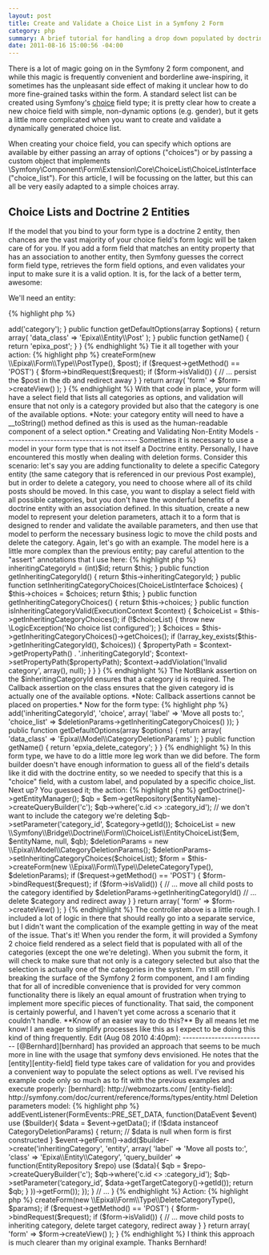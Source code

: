 ```yaml
---
layout: post
title: Create and Validate a Choice List in a Symfony 2 Form
category: php
summary: A brief tutorial for handling a drop down populated by doctrine entites
date: 2011-08-16 15:00:56 -04:00
---
```


There is a lot of magic going on in the Symfony 2 form component, and while this magic is frequently convenient and borderline awe-inspiring, it sometimes has the unpleasant side effect of making it unclear how to do more fine-grained tasks within the form.  A standard select list can be created using Symfony's [choice][choice-field] field type; it is pretty clear how to create a new choice field with simple, non-dynamic options (e.g. gender), but it gets a little more complicated when you want to create and validate a dynamically generated choice list.

[choice-field]: http://symfony.com/doc/current/reference/forms/types/choice.html

When creating your choice field, you can specify which options are available by either passing an array of options ("choices") or by passing a custom object that implements \Symfony\Component\Form\Extension\Core\ChoiceList\ChoiceListInterface ("choice_list").  For this article, I will be focussing on the latter, but this can all be very easily adapted to a simple choices array.

Choice Lists and Doctrine 2 Entities
------------------------------------
If the model that you bind to your form type is a doctrine 2 entity, then chances are the vast majority of your choice field's form logic will be taken care of for you.  If you add a form field that matches an entity property that has an association to another entity, then Symfony guesses the correct form field type, retrieves the form field options, and even validates your input to make sure it is a valid option.  It is, for the lack of a better term, awesome:

We'll need an entity:

{% highlight php %}
<?php

namespace Epixa\\Entity;

use Doctrine\\ORM\\Mapping as ORM;

/**
 * @ORM\\Entity
 */
class Post
{
    // ... other post properties

    /**
     * @ORM\\ManyToOne(targetEntity="Epixa\\Entity\\Category")
     */
    protected $category;

    // ... appropriate getters an setters
}
{% endhighlight %}

We'll also need a form type:

{% highlight php %}
<?php

namespace Epixa\\Form\\Type;

use Symfony\\Component\\Form\\AbstractType,
    Symfony\\Component\\Form\\FormBuilder;

class PostType extends AbstractType
{
    public function buildForm(FormBuilder $builder, array $options)
    {
        // ... add other appropriate form fields

        $this->add('category');
    }

    public function getDefaultOptions(array $options)
    {
        return array(
            'data_class' => 'Epixa\\Entity\\Post'
        );
    }

    public function getName()
    {
        return 'epixa_post';
    }
}
{% endhighlight %}

Tie it all together with your action:

{% highlight php %}
<?php

public function addAction($topicId, Request $request)
{
    $post = new \\Epixa\\Entity\\Post($topic);

    $form = $this->createForm(new \\Epixa\\Form\\Type\\PostType(), $post);

    if ($request->getMethod() == 'POST') {
        $form->bindRequest($request);

        if ($form->isValid()) {
            // ... persist the $post in the db and redirect away
        }
    }

    return array(
        'form' => $form->createView()
    );
}
{% endhighlight %}

With that code in place, your form will have a select field that lists all categories as options, and validation will ensure that not only is a category provided but also that the category is one of the available options.  *Note: your category entity will need to have a __toString() method defined as this is used as the human-readable component of a select option.*

Creating and Validating Non-Entity Models
-----------------------------------------
Sometimes it is necessary to use a model in your form type that is not itself a Doctrine entity.  Personally, I have encountered this mostly when dealing with deletion forms.  Consider this scenario: let's say you are adding functionality to delete a specific Category entity (the same category that is referenced in our previous Post example), but in order to delete a category, you need to choose where all of its child posts should be moved.  In this case, you want to display a select field with all possible categories, but you don't have the wonderful benefits of a doctrine entity with an association defined.

In this situation, create a new model to represent your deletion parameters, attach it to a form that is designed to render and validate the available parameters, and then use that model to perform the necessary business logic to move the child posts and delete the category.  Again, let's go with an example.

The model here is a little more complex than the previous entity; pay careful attention to the "assert" annotations that I use here:

{% highlight php %}
<?php

namespace Epixa\\Model;

use Epixa\\Entity\Category,
    Symfony\\Component\\Validator\\Constraints as Assert,
    Symfony\\Component\\Form\\Extension\\Core\\ChoiceList\\ChoiceListInterface,
    Symfony\\Component\\Validator\\ExecutionContext;

/**
 * @Assert\\Callback(methods = {"isInheritingCategoryValid"})
 */
class CategoryDeletionParams
{
    /**
     * @Assert\\NotBlank()
     */
    protected $inheritingCategoryId;

    protected $choices = null;

    public function setInheritingCategoryId($id)
    {
        $this->inheritingCategoryId = (int)$id;
        return $this;
    }

    public function getInheritingCategoryId()
    {
        return $this->inheritingCategoryId;
    }

    public function setInheritingCategoryChoices(ChoiceListInterface $choices)
    {
        $this->choices = $choices;
        return $this;
    }

    public function getInheritingCategoryChoices()
    {
        return $this->choices;
    }

    public function isInheritingCategoryValid(ExecutionContext $context)
    {
        $choiceList = $this->getInheritingCategoryChoices();
        if (!$choiceList) {
            throw new \LogicException('No choice list configured');
        }

        $choices = $this->getInheritingCategoryChoices()->getChoices();
        if (!array_key_exists($this->getInheritingCategoryId(), $choices)) {
            $propertyPath = $context->getPropertyPath() . '.inheritingCategoryId';
            $context->setPropertyPath($propertyPath);
            $context->addViolation('Invalid category', array(), null);
        }
    }
}
{% endhighlight %}

The NotBlank assertion on the $inheritingCategoryId ensures that a category id is required.  The Callback assertion on the class ensures that the given category id is actually one of the available options.  *Note: Callback assertions cannot be placed on properties.*

Now for the form type:

{% highlight php %}
<?php

namespace Epixa\\Form\\Type;

use Symfony\\Component\\Form\\AbstractType,
    Symfony\\Component\\Form\\FormBuilder,
    Epixa\\Model\\CategoryDeletionParams;

class DeleteCategoryType extends AbstractType
{
    public function buildForm(FormBuilder $builder, array $options)
    {
        if (!isset($options['data']) || !($options['data'] instanceof CategoryDeletionParams)) {
            throw new \LogicException('No valid options provided');
        }

        $deletionParams = $options['data'];

        $builder->add('inheritingCategoryId', 'choice', array(
            'label' => 'Move all posts to:',
            'choice_list' => $deletionParams->getInheritingCategoryChoices()
        ));
    }

    public function getDefaultOptions(array $options)
    {
        return array(
            'data_class' => 'Epixa\\Model\\CategoryDeletionParams'
        );
    }

    public function getName()
    {
        return 'epxia_delete_category';
    }
}
{% endhighlight %}

In this form type, we have to do a little more leg work than we did before.  The form builder doesn't have enough information to guess all of the field's details like it did with the doctrine entity, so we needed to specify that this is a "choice" field, with a custom label, and populated by a specific choice_list.

Next up?  You guessed it; the action:

{% highlight php %}
<?php

public function deleteAction($id, Request $request)
{
    // ... retrieve $category entity that matches the $id

    // This should be located in its own service. I am including it here to get the message across.
    $entityName = 'Epixa\\Entity\\Category';
    $em = $this->getDoctrine()->getEntityManager();
    $qb = $em->getRepository($entityName)->createQueryBuilder('c');
    $qb->where('c.id <> :category_id'); // we don't want to include the category we're deleting
    $qb->setParameter('category_id', $category->getId());
    $choiceList = new \\Symfony\\Bridge\\Doctrine\\Form\\ChoiceList\\EntityChoiceList($em, $entityName, null, $qb);

    $deletionParams = new \\Epixa\\Model\\CategoryDeletionParams();
    $deletionParams->setInheritingCategoryChoices($choiceList);

    $form = $this->createForm(new \\Epixa\\Form\\Type\\DeleteCategoryType(), $deletionParams);

    if ($request->getMethod() == 'POST') {
        $form->bindRequest($request);

        if ($form->isValid()) {
            // ... move all child posts to the category identified by $deletionParams->getInheritingCategoryId()
            // ... delete $category and redirect away
        }
    }

    return array(
        'form' => $form->createView()
    );
}
{% endhighlight %}

The controller above is a little rough.  I included a lot of logic in there that should really go into a separate service, but I didn't want the complication of the example getting in way of the meat of the issue.

That's it!  When you render the form, it will provided a Symfony 2 choice field rendered as a select field that is populated with all of the categories (except the one we're deleting).  When you submit the form, it will check to make sure that not only is a category selected but also that the selection is actually one of the categories in the system.

I'm still only breaking the surface of the Symfony 2 form component, and I am finding that for all of incredible convenience that is provided for very common functionality there is likely an equal amount of frustration when trying to implement more specific pieces of functionality.  That said, the component is certainly powerful, and I haven't yet come across a scenario that it couldn't handle.

**Know of an easier way to do this?** By all means let me know!  I am eager to simplify processes like this as I expect to be doing this kind of thing frequently.


Edit (Aug 08 2010 4:40pm):
--------------------------

[@Bernhard][bernhard] has provided an approach that seems to be much more in line with the usage that symfony devs envisioned.  He notes that the [entity][entity-field] field type takes care of validation for you and provides a convenient way to populate the select options as well.  I've revised his example code only so much as to fit with the previous examples and execute properly:

[bernhard]: http://webmozarts.com/
[entity-field]: http://symfony.com/doc/current/reference/forms/types/entity.html

Deletion parameters model:

{% highlight php %}
<?php

namespace Epixa\\Model;

use Symfony\\Component\\Validator\\Constraints as Assert;

class CategoryDeletionParams
{
    protected $targetCategory;

    /**
     * @Assert\\NotBlank()
     */
    protected $inheritingCategory = null;

    // ... appropriate setters and getters
}
{% endhighlight %}

Form type:

{% highlight php %}
<?php

namespace Epixa\\Form\\Type;

use Symfony\\Component\\Form\\AbstractType,
    Symfony\\Component\\Form\\FormBuilder,
    Symfony\\Component\\Form\\FormEvents,
    Symfony\\Component\\Form\\Event\\DataEvent,
    Doctrine\\ORM\\EntityRepository,
    Epixa\\Model\\CategoryDeletionParams;

class DeleteCategoryType extends AbstractType
{
    public function buildForm(FormBuilder $builder, array $options)
    {
        // creates the inheriting select field whenever the data (deletion params model) is set
        $builder->addEventListener(FormEvents::PRE_SET_DATA, function(DataEvent $event) use ($builder){
            $data = $event->getData();
            if (!$data instanceof CategoryDeletionParams) {
                return; // $data is null when form is first constructed
            }

            $event->getForm()->add($builder->create('inheritingCategory', 'entity', array(
                'label' => 'Move all posts to:',
                'class' => 'Epixa\\Entity\\Category',
                'query_builder' => function(EntityRepository $repo) use ($data){
                    $qb = $repo->createQueryBuilder('c');
                    $qb->where('c.id <> :category_id');
                    $qb->setParameter(‘category_id’, $data->getTargetCategory()->getId());
                    return $qb;
                }
            ))->getForm());
        });
    }

    // ...
}
{% endhighlight %}

Action:

{% highlight php %}
<?php
public function deleteAction($id, Request $request)
{
    // ... retrieve $category that matches $id

    $params = new \\Epixa\\Model\\CategoryDeletionParams($category);
    $form = $this->createForm(new \\Epixa\\Form\\Type\\DeleteCategoryType(), $params);

    if ($request->getMethod() == 'POST') {
        $form->bindRequest($request);

        if ($form->isValid()) {
            // ... move child posts to inheriting category, delete target category, redirect away
        }
    }

    return array(
        'form' => $form->createView()
    );
}
{% endhighlight %}

I think this approach is much clearer than my original example.  Thanks Bernhard!
